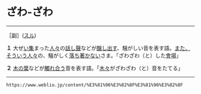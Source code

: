 # ざわ‐ざわ
-----

［副］([スル](https://www.weblio.jp/content/%E3%82%B9%E3%83%AB "スルの意味"))

**１** 大ぜ[い集](https://www.weblio.jp/content/%E3%81%84%E9%9B%86 "い集の意味")まった[人々](https://www.weblio.jp/content/%E4%BA%BA%E3%80%85 "人々の意味")の[話し聲](https://www.weblio.jp/content/%E8%A9%B1%E3%81%97%E5%A3%B0 "話し聲の意味")などが[醸し出す](https://www.weblio.jp/content/%E9%86%B8%E3%81%97%E5%87%BA%E3%81%99 "醸し出すの意味")、騒がしい音を表す語。[また、](https://www.weblio.jp/content/%E3%81%BE%E3%81%9F%E3%80%81 "また、の意味")[そういう](https://www.weblio.jp/content/%E3%81%9D%E3%81%86%E3%81%84%E3%81%86 "そういうの意味")[人々](https://www.weblio.jp/content/%E4%BA%BA%E3%80%85 "人々の意味")の、騒がしく[落ち著かない](https://www.weblio.jp/content/%E8%90%BD%E3%81%A1%E7%9D%80%E3%81%8B%E3%81%AA%E3%81%84 "落ち著かないの意味")さま。「ざわざわ（と）した[會場](https://www.weblio.jp/content/%E4%BC%9A%E5%A0%B4 "會場の意味")」

**２** [木の葉](https://www.weblio.jp/content/%E6%9C%A8%E3%81%AE%E8%91%89 "木の葉の意味")などが[觸れ合う](https://www.weblio.jp/content/%E8%A7%A6%E3%82%8C%E5%90%88%E3%81%86 "觸れ合うの意味")音を表す語。「[木々](https://www.weblio.jp/content/%E6%9C%A8%E3%80%85 "木々の意味")がざわざわ（と）音をたてる」

---
`https://www.weblio.jp/content/%E3%81%96%E3%82%8F%E3%81%96%E3%82%8F`